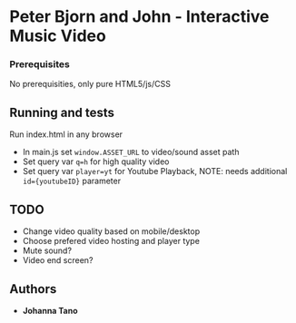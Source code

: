 # Peter Bjorn and John - Interactive Music Video

### Prerequisites
No prerequisities, only pure HTML5/js/CSS

## Running and tests
Run index.html in any browser
* In main.js set `window.ASSET_URL` to video/sound asset path
* Set query var `q=h` for high quality video
* Set query var `player=yt` for Youtube Playback, NOTE: needs additional `id={youtubeID}` parameter


## TODO
* Change video quality based on mobile/desktop
* Choose prefered video hosting and player type
* Mute sound?
* Video end screen?

## Authors

* **Johanna Tano**

